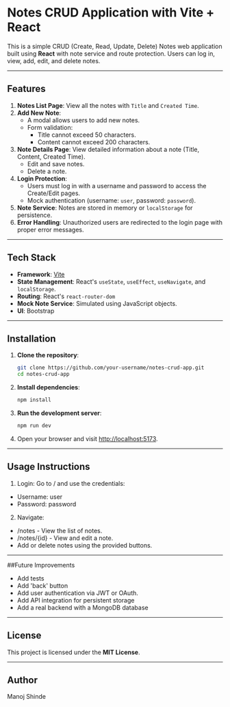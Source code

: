 # Notes CRUD Application with Vite + React

This is a simple CRUD (Create, Read, Update, Delete) Notes web application built using **React** with note service and route protection. Users can log in, view, add, edit, and delete notes.

---

## Features

1. **Notes List Page**: View all the notes with `Title` and `Created Time`.
2. **Add New Note**:  
   - A modal allows users to add new notes.  
   - Form validation:  
      - Title cannot exceed 50 characters.  
      - Content cannot exceed 200 characters.  
3. **Note Details Page**: View detailed information about a note (Title, Content, Created Time).  
   - Edit and save notes.  
   - Delete a note.  
4. **Login Protection**:  
   - Users must log in with a username and password to access the Create/Edit pages.  
   - Mock authentication (username: `user`, password: `password`).
5. **Note Service**: Notes are stored in memory or `localStorage` for persistence.
6. **Error Handling**: Unauthorized users are redirected to the login page with proper error messages.

---

## Tech Stack

- **Framework**: [Vite](https://vite.dev/)
- **State Management**: React's `useState`, `useEffect`, `useNavigate`, and `localStorage`.
- **Routing**: React's `react-router-dom`
- **Mock Note Service**: Simulated using JavaScript objects.
- **UI**: Bootstrap

---

## Installation

1. **Clone the repository**:
   ```bash
   git clone https://github.com/your-username/notes-crud-app.git
   cd notes-crud-app 
   ```

2. **Install dependencies**:
   ```bash
   npm install 
   ```

3. **Run the development server**:
   ```bash
   npm run dev 
   ```
4. Open your browser and visit [http://localhost:5173](http://localhost:5173).

---

## Usage Instructions
1.	Login:
Go to / and use the credentials:
-	Username: user
-	Password: password

2.	Navigate:
-	/notes - View the list of notes.
-	/notes/{id} - View and edit a note.
-	Add or delete notes using the provided buttons.

---

##Future Improvements
- 	Add tests
- 	Add 'back' button
-	Add user authentication via JWT or OAuth.
-	Add API integration for persistent storage
-	Add a real backend with a MongoDB database

---

## License

This project is licensed under the **MIT License**.

---

## Author

Manoj Shinde
